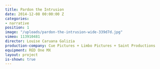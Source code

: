 ```yaml
---
title: Pardon the Intrusion
date: 2014-12-08 00:00:00 Z
categories:
- narrative
position: 1
image: "/uploads/pardon-the-intrusion-wide-339d7d.jpg"
vimeo: 113910481
director: Louise Caruana Galizia
production-company: Cue Pictures + Limbo Pictures + Saint Productions
equipment: RED One MX
layout: project
is-shown: true
---
```


